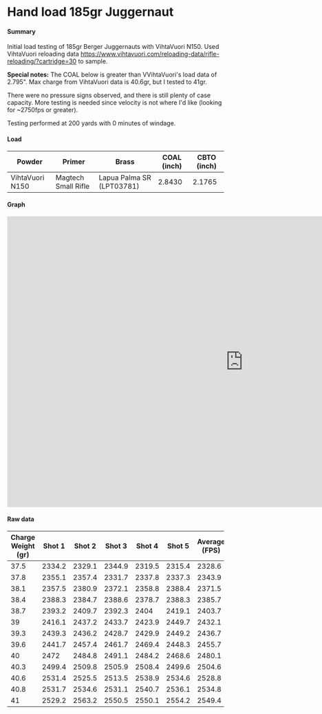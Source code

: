 # Hand load 185gr Juggernaut

#### Summary
Initial load testing of 185gr Berger Juggernauts with VihtaVuori N150. Used VihtaVuori reloading data
https://www.vihtavuori.com/reloading-data/rifle-reloading/?cartridge=30 to sample. 


**Special notes:** The COAL below is greater than VVihtaVuori's load data of 2.795". Max charge from VihtaVuori data is 40.6gr, but I tested to 41gr.

There were no pressure signs observed, and there is still plenty of case capacity. More testing is needed since velocity is not where I'd like (looking for ~2750fps or greater).

Testing performed at 200 yards with 0 minutes of windage.

#### Load

| **Powder**      | **Primer**          | **Brass**                 | **COAL (inch)** | **CBTO (inch)** |
|-----------------|---------------------|---------------------------|-----------------|-----------------|
| VihtaVuori N150 | Magtech Small Rifle | Lapua Palma SR (LPT03781) | 2.8430          | 2.1765          |

#### Graph 
<iframe width="1095px" height="676" allowfullscreen seamless frameborder="0" scrolling="yes" src="https://docs.google.com/spreadsheets/d/e/2PACX-1vTFMKHhDcDzsQDlmwa-mD2elzSC--_cCadlnEzu8eoXY7zuA92of0Jw13v45P6yEjE0R_zFsyBwk0qw/pubchart?oid=931640145&amp;format=interactive"></iframe>


#### Raw data

| **Charge Weight (gr)** | **Shot 1** | **Shot 2** | **Shot 3** | **Shot 4** | **Shot 5** | **Average (FPS)** | **Extreme Spread (FPS)** | **Standard Deviation** | **Group (MOA)** |
|------------------------|------------|------------|------------|------------|------------|-------------------|--------------------------|------------------------|-----------------|
| 37.5                   | 2334.2     | 2329.1     | 2344.9     | 2319.5     | 2315.4     | 2328.6            | 29.5                     | 11.8                   | 0.95            |
| 37.8                   | 2355.1     | 2357.4     | 2331.7     | 2337.8     | 2337.3     | 2343.9            | 25.7                     | 11.6                   | 0.24            |
| 38.1                   | 2357.5     | 2380.9     | 2372.1     | 2358.8     | 2388.4     | 2371.5            | 30.9                     | 13.5                   | 0.33            |
| 38.4                   | 2388.3     | 2384.7     | 2388.6     | 2378.7     | 2388.3     | 2385.7            | 9.9                      | 4.2                    | 0.68            |
| 38.7                   | 2393.2     | 2409.7     | 2392.3     | 2404       | 2419.1     | 2403.7            | 26.8                     | 11.3                   | 0.53            |
| 39                     | 2416.1     | 2437.2     | 2433.7     | 2423.9     | 2449.7     | 2432.1            | 33.6                     | 12.9                   | 0.31            |
| 39.3                   | 2439.3     | 2436.2     | 2428.7     | 2429.9     | 2449.2     | 2436.7            | 20.5                     | 8.3                    | 0.69            |
| 39.6                   | 2441.7     | 2457.4     | 2461.7     | 2469.4     | 2448.3     | 2455.7            | 27.7                     | 10.9                   | 0.92            |
| 40                     | 2472       | 2484.8     | 2491.1     | 2484.2     | 2468.6     | 2480.1            | 22.5                     | 9.5                    | 0.72            |
| 40.3                   | 2499.4     | 2509.8     | 2505.9     | 2508.4     | 2499.6     | 2504.6            | 10.4                     | 4.9                    | 0.67            |
| 40.6                   | 2531.4     | 2525.5     | 2513.5     | 2538.9     | 2534.6     | 2528.8            | 25.4                     | 9.8                    | 0.59            |
| 40.8                   | 2531.7     | 2534.6     | 2531.1     | 2540.7     | 2536.1     | 2534.8            | 9.6                      | 3.9                    | 0.46            |
| 41                     | 2529.2     | 2563.2     | 2550.5     | 2550.1     | 2554.2     | 2549.4            | 34.0                     | 12.5                   | 0.54            |
